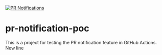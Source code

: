 [![PR Notifications](https://github.com/hatef-palizgar/pr-notification-poc/actions/workflows/pr-notification.yml/badge.svg)](https://github.com/hatef-palizgar/pr-notification-poc/actions/workflows/pr-notification.yml)

# pr-notification-poc

This is a project for testing the PR notification feature in GitHub Actions.
New line
